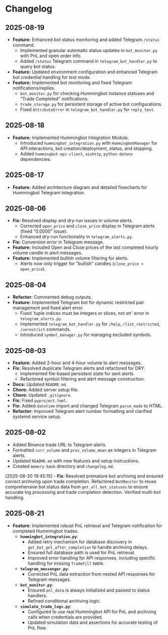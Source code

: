 # Changelog


## 2025-08-19

-   **Feature:** Enhanced bot status monitoring and added Telegram `/status` command.
    -   Implemented granular automatic status updates in `bot_monitor.py` with PnL and open order info.
    -   Added `/status` Telegram command in `telegram_bot_handler.py` to query bot status.
-   **Feature:** Updated environment configuration and enhanced Telegram bot credential handling for test mode.
-   **Feature:** Implemented bot monitoring and fixed Telegram notifications/replies.
    -   `bot_monitor.py` for checking Hummingbot instance statuses and "Trade Completed" notifications.
    -   `trade_storage.py` for persistent storage of active bot configurations.
    -   Fixed `AttributeError` in `telegram_bot_handler.py` for `reply_text`.

## 2025-08-18

-   **Feature:** Implemented Hummingbot Integration Module.
    -   Introduced `hummingbot_integration.py` with `HummingbotManager` for API interactions, bot creation/deployment, status, and stopping.
    -   Added `hummingbot-api-client`, `aiohttp`, `python-dotenv` dependencies.

## 2025-08-17

-   **Feature:** Added architecture diagram and detailed flowcharts for Hummingbot Telegram integration.

## 2025-08-06

-   **Fix:** Resolved display and dry-run issues in volume alerts.
    -   Corrected `open_price` and `close_price` display in Telegram alerts (fixed "0.0000" issue).
    -   Enhanced dry-run functionality in `telegram_alerts.py`.
-   **Fix:** Conversion error in Telegram message.
-   **Feature:** Included Open and Close prices of the last completed hourly volume candle in alert messages.
-   **Feature:** Implemented bullish volume filtering for alerts.
    -   Alerts now only trigger for "bullish" candles (`close_price > open_price`).

## 2025-08-04

-   **Refactor:** Commented debug outputs.
-   **Feature:** Implemented Telegram bot for dynamic restricted pair management and fixed alert error.
    -   Fixed 'tuple indices must be integers or slices, not str' error in `telegram_alerts.py`.
    -   Implemented `telegram_bot_handler.py` for `/help`, `/list_restricted`, `/unrestrict` commands.
    -   Introduced `symbol_manager.py` for managing excluded symbols.

## 2025-08-03

-   **Feature:** Added 2-hour and 4-hour volume to alert messages.
-   **Fix:** Resolved duplicate Telegram alerts and refactored for DRY.
    -   Implemented file-based persistent state for sent alerts.
    -   Refactored symbol filtering and alert message construction.
-   **Docs:** Updated `README.md`.
-   **Chore:** Added server setup file.
-   **Chore:** Updated `.gitignore`.
-   **Fix:** Fixed `pyproject.toml`.
-   **Fix:** Added `datetime` import and changed Telegram `parse_mode` to HTML.
-   **Refactor:** Improved Telegram alert number formatting and clarified systemd service setup.

## 2025-08-02

-   Added Binance trade URL to Telegram alerts.
-   Formatted `curr_volume` and `prev_volume_mean` as integers in Telegram alerts.
-   Updated `README.md` with new features and setup instructions.
-   Created `memory-bank` directory and `changelog.md`.

[2025-08-20 19:45:15] - **Fix**: Resolved premature bot archiving and ensured correct archiving upon trade completion. Refactored `BotMonitor` to reuse comprehensive bot status data from `get_all_bot_statuses` to ensure accurate log processing and trade completion detection. Verified multi-bot handling.

## 2025-08-21

-   **Feature:** Implemented robust PnL retrieval and Telegram notification for completed Hummingbot trades.
    -   **`hummingbot_integration.py`**:
        -   Added retry mechanism for database discovery in `get_bot_pnl_after_completion` to handle archiving delays.
        -   Ensured full database path is used for PnL retrieval.
        -   Improved error handling for API responses, including specific handling for missing `TradeFill` table.
    -   **`telegram_messenger.py`**:
        -   Corrected PnL data extraction from nested API responses for Telegram messages.
    -   **`bot_monitor.py`**:
        -   Ensured `pnl_data` is always initialized and passed to status handlers.
        -   Refined conditional archiving logic.
    -   **`simulate_trade_logs.py`**:
        -   Configured to use real Hummingbot API for PnL and archiving calls when credentials are provided.
        -   Updated simulation data and assertions for accurate testing of PnL flow.